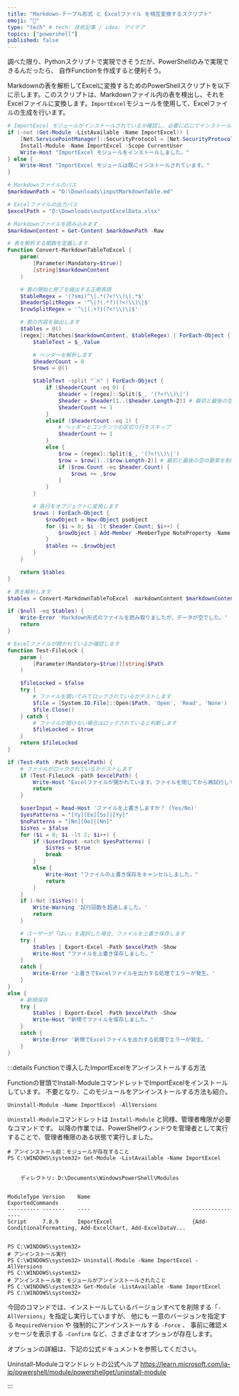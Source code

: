 ```yaml
---
title: "Markdown-テーブル形式 と Excelファイル を相互変換するスクリプト"
emoji: "🎉"
type: "tech" # tech: 技術記事 / idea: アイデア
topics: ["powershell"]
published: false
---
```

調べた限り、Pythonスクリプトで実現できそうだが、PowerShellのみで実現できるんだったら、
自作Functionを作成すると便利そう。

Markdownの表を解析してExcelに変換するためのPowerShellスクリプトを以下に示します。このスクリプトは、Markdownファイル内の表を検出し、それをExcelファイルに変換します。`ImportExcel`モジュールを使用して、Excelファイルの生成を行います。

```powershell
# ImportExcel モジュールがインストールされているか確認し、必要に応じてインストールします
if (-not (Get-Module -ListAvailable -Name ImportExcel)) {
    [Net.ServicePointManager]::SecurityProtocol = [Net.SecurityProtocolType]::Tls12
    Install-Module -Name ImportExcel -Scope CurrentUser
    Write-Host "ImportExcel モジュールをインストールしました。"
} else {
    Write-Host "ImportExcel モジュールは既にインストールされています。"
}

# Markdownファイルのパス
$markdownPath = "D:\Downloads\inputMarkdownTable.md"

# Excelファイルの出力パス
$excelPath = "D:\Downloads\outputExcelData.xlsx"

# Markdownファイルを読み込みます
$markdownContent = Get-Content $markdownPath -Raw

# 表を解析する関数を定義します
Function Convert-MarkdownTableToExcel {
    param(
        [Parameter(Mandatory=$true)]
        [string]$markdownContent
    )

    # 表の開始と終了を検出する正規表現
    $tableRegex = '(?smi)^\|.*(?<!\\)\|.*$'
    $headerSplitRegex = '^\|?(.*?)(?<!\\)\|$'
    $rowSplitRegex = '^\|(.+?)(?<!\\)\|$'

    # 表の内容を抽出します
    $tables = @()
    [regex]::Matches($markdownContent, $tableRegex) | ForEach-Object {
        $tableText = $_.Value

        # ヘッダーを解析します
        $headerCount = 0
        $rows = @()

        $tableText -split "`n" | ForEach-Object {
            if ($headerCount -eq 0) {
                $header = [regex]::Split($_, '(?<!\\)\|')
                $header = $header[1..($header.Length-2)] # 最初と最後の空の要素を削除
                $headerCount += 1
            }
            elseif ($headerCount -eq 1) {
                # ヘッダーとコンテンツの区切り行をスキップ
                $headerCount += 1
            }
            else {
                $row = [regex]::Split($_, '(?<!\\)\|')
                $row = $row[1..($row.Length-2)] # 最初と最後の空の要素を削除
                if ($row.Count -eq $header.Count) {
                    $rows += ,$row
                }
            }
        }

        # 各行をオブジェクトに変換します
        $rows | ForEach-Object {
            $rowObject = New-Object psobject
            for ($i = 0; $i -lt $header.Count; $i++) {
                $rowObject | Add-Member -MemberType NoteProperty -Name $header[$i].Trim() -Value $_[$i].Trim()
            }
            $tables += ,$rowObject
        }
    }

    return $tables
}

# 表を解析します
$tables = Convert-MarkdownTableToExcel -markdownContent $markdownContent

if ($null -eq $tables) {
    Write-Error 'Markdown形式のファイルを読み取りましたが、データが空でした。'
    return
}

# Excelファイルが開かれているか確認します
function Test-FileLock {
    param (
        [Parameter(Mandatory=$true)][string]$Path
    )

    $fileLocked = $false
    try {
        # ファイルを開いてみてロックされているかテストします
        $file = [System.IO.File]::Open($Path, 'Open', 'Read', 'None')
        $file.Close()
    } catch {
        # ファイルが開けない場合はロックされていると判断します
        $fileLocked = $true
    }
    return $fileLocked
}

if (Test-Path -Path $excelPath) {
    # ファイルがロックされているかテストします
    if (Test-FileLock -path $excelPath) {
        Write-Host "Excelファイルが開かれています。ファイルを閉じてから再試行してください。"
        return
    }

    $userInput = Read-Host 'ファイルを上書きしますか？ (Yes/No)'
    $yesPatterns = "[Yy][Ee][Ss]|[Yy]"
    $noPatterns = "[Nn][Oo]|[Nn]"
    $isYes = $false
    for ($i = 0; $i -lt 2; $i++) {
        if ($userInput -match $yesPatterns) {
            $isYes = $true    
            break
        }
        else {
            Write-Host "ファイルの上書き保存をキャンセルしました。"
            return
        }
    }
    if (-Not ($isYes)) {
        Write-Warning '試行回数を超過しました。'
        return
    }

    # ユーザーが「はい」を選択した場合、ファイルを上書き保存します
    try {
        $tables | Export-Excel -Path $excelPath -Show
        Write-Host "ファイルを上書き保存しました。"
    }
    catch {
        Write-Error '上書きでExcelファイルを出力する処理でエラーが発生。'
    }
}
else {
    # 新規保存
    try {
        $tables | Export-Excel -Path $excelPath -Show
        Write-Host "新規でファイルを保存しました。"
    }
    catch {
        Write-Error '新規でExcelファイルを出力する処理でエラーが発生。'
    }
}
```

:::details Functionで導入したImportExcelをアンインストールする方法

Functionの冒頭でInstall-ModuleコマンドレットでImportExcelをインストールしています。
不要となり、このモジュールをアンインストールする方法も紹介。

```powershell:コピー用
Uninstall-Module -Name ImportExcel -AllVersions
```

`Uninstall-Module`コマンドレットは `Install-Module` と同様、管理者権限が必要なコマンドです。
以降の作業では、PowerShellウィンドウを管理者として実行することで、管理者権限のある状態で実行しました。

```powershell:実際の実行結果
# アンインストール前：モジュールが存在すること
PS C:\WINDOWS\system32> Get-Module -ListAvailable -Name ImportExcel


    ディレクトリ: D:\Documents\WindowsPowerShell\Modules


ModuleType Version    Name                                ExportedCommands
---------- -------    ----                                ----------------
Script     7.8.9      ImportExcel                         {Add-ConditionalFormatting, Add-ExcelChart, Add-ExcelDataV...


PS C:\WINDOWS\system32>
# アンインストール実行
PS C:\WINDOWS\system32> Uninstall-Module -Name ImportExcel -AllVersions
PS C:\WINDOWS\system32>
# アンインストール後：モジュールがアンインストールされたこと
PS C:\WINDOWS\system32> Get-Module -ListAvailable -Name ImportExcel
PS C:\WINDOWS\system32>
```

今回のコマンドでは、インストールしているバージョンすべてを削除する「`-AllVersions`」を指定し実行していますが、
他にも 一意のバージョンを指定する `RequiredVersion` や 強制的にアンインストールする `-Force` 、 事前に確認メッセージを表示する `-Confirm` など、さまざまなオプションが存在します。

オプションの詳細は、下記の公式ドキュメントを参照してください。

Uninstall-Moduleコマンドレットの公式ヘルプ
https://learn.microsoft.com/ja-jp/powershell/module/powershellget/uninstall-module

:::
